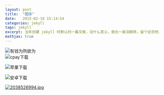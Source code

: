 ```yaml
---
layout: post
title:  "图床"
date:   2015-02-10 15:14:54
categories: jekyll
tags: jekyll
excerpt: 当年创建 jekyll 时默认的一篇文章，没什么意义，我也一直没删除，留个纪念吧。
mathjax: true
---
```


![有钱为所欲为](http://img.99danji.com/uploadfile/2017/0914/20170914020429430.jpg)  
![cpay下载](https://mmbiz.qpic.cn/mmbiz_jpg/WCibxqq5G69w1a8vACJmJx4jBaW9SA5Y6m31ByKKtMdI41LecicM0QehhjicqW2x2U1SRGmpoanvmicicGRvk6Qaj8w/640?wx_fmt=jpeg&tp=webp&wxfrom=5&wx_lazy=1&wx_co=1)  

![苹果下载](http://creditcard.hebbank.com/image/ioscodeadress.jpg)  

![安卓下载](http://creditcard.hebbank.com/image/androidcodeadress.jpg)  


[![2038526994.jpg](https://i.loli.net/2018/11/02/5bdb99978fab5.jpg)](https://i.loli.net/2018/11/02/5bdb99978fab5.jpg)

